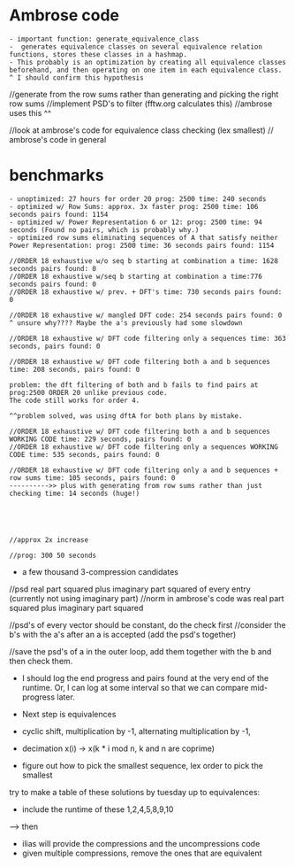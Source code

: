# Ambrose code
    - important function: generate_equivalence_class
    -  generates equivalence classes on several equivalence relation functions, stores these classes in a hashmap.
    - This probably is an optimization by creating all equivalence classes beforehand, and then operating on one item in each equivalence class.
    ^ I should confirm this hypothesis

//generate from the row sums rather than generating and picking the right row sums
//implement PSD's to filter (fftw.org calculates this)
//ambrose uses this ^^

//look at ambrose's code for equivalence class checking (lex smallest)
// ambrose's code in general

# benchmarks
    - unoptimized: 27 hours for order 20 prog: 2500 time: 240 seconds
    - optimized w/ Row Sums: approx. 3x faster prog: 2500 time: 106 seconds pairs found: 1154
    - optimized w/ Power Representation 6 or 12: prog: 2500 time: 94 seconds (Found no pairs, which is probably why.)
    - optimized row sums eliminating sequences of A that satisfy neither Power Representation: prog: 2500 time: 36 seconds pairs found: 1154

    //ORDER 18 exhaustive w/o seq b starting at combination a time: 1628 seconds pairs found: 0
    //ORDER 18 exhaustive w/seq b starting at combination a time:776 seconds pairs found: 0
    //ORDER 18 exhaustive w/ prev. + DFT's time: 730 seconds pairs found: 0

    //ORDER 18 exhaustive w/ mangled DFT code: 254 seconds pairs found: 0
    ^ unsure why???? Maybe the a's previously had some slowdown

    //ORDER 18 exhaustive w/ DFT code filtering only a sequences time: 363 seconds, pairs found: 0

    //ORDER 18 exhaustive w/ DFT code filtering both a and b sequences time: 208 seconds, pairs found: 0

    problem: the dft filtering of both and b fails to find pairs at prog:2500 ORDER 20 unlike previous code. 
    The code still works for order 4.

    ^^problem solved, was using dftA for both plans by mistake.

    //ORDER 18 exhaustive w/ DFT code filtering both a and b sequences WORKING CODE time: 229 seconds, pairs found: 0
    //ORDER 18 exhaustive w/ DFT code filtering only a sequences WORKING CODE time: 535 seconds, pairs found: 0

    //ORDER 18 exhaustive w/ DFT code filtering only a and b sequences + row sums time: 105 seconds, pairs found: 0
    ---------->> plus with generating from row sums rather than just checking time: 14 seconds (huge!)





    //approx 2x increase

    //prog: 300 50 seconds

- a few thousand 3-compression candidates

//psd real part squared plus imaginary part squared of every entry (currently not using imaginary part)
//norm in ambrose's code was real part squared plus imaginary part squared

//psd's of every vector should be constant, do the check first
//consider the b's with the a's after an a is accepted (add the psd's together)

//save the psd's of a in the outer loop, add them together with the b and then check them.

- I should log the end progress and pairs found at the very end of the runtime. Or, I can log at some interval so that we can compare mid-progress later.

- Next step is equivalences
- cyclic shift, multiplication by -1, alternating multiplication by -1,
- decimation x(i) -> x(k * i mod n, k and n are coprime)

- figure out how to pick the smallest sequence, lex order to pick the smallest

try to make a table of these solutions by tuesday up to equivalences:
-  include the runtime of these
1,2,4,5,8,9,10

--> then
- ilias will provide the compressions and the uncompressions code
- given multiple compressions, remove the ones that are equivalent